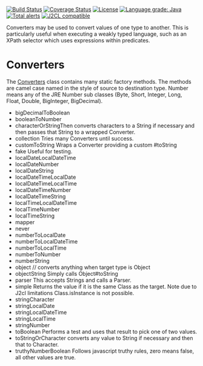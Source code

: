 [![Build Status](https://github.com/mP1/walkingkooka-convert/actions/workflows/build.yaml/badge.svg)](https://github.com/mP1/walkingkooka-convert/actions/workflows/build.yaml/badge.svg)
[![Coverage Status](https://coveralls.io/repos/github/mP1/walkingkooka-convert/badge.svg?branch=master)](https://coveralls.io/github/mP1/walkingkooka-convert?branch=master)
[![License](https://img.shields.io/badge/License-Apache%202.0-blue.svg)](https://opensource.org/licenses/Apache-2.0)
[![Language grade: Java](https://img.shields.io/lgtm/grade/java/g/mP1/walkingkooka-convert.svg?logo=lgtm&logoWidth=18)](https://lgtm.com/projects/g/mP1/walkingkooka-convert/context:java)
[![Total alerts](https://img.shields.io/lgtm/alerts/g/mP1/walkingkooka-convert.svg?logo=lgtm&logoWidth=18)](https://lgtm.com/projects/g/mP1/walkingkooka-convert/alerts/)
[![J2CL compatible](https://img.shields.io/badge/J2CL-compatible-brightgreen.svg)](https://github.com/mP1/j2cl-central)



Converters may be used to convert values of one type to another. This is particularly useful when executing a weakly typed language, such as an XPath selector which uses expressions within predicates.



# Converters

The [Converters](https://github.com/mP1/walkingkooka-convert/blob/master/src/main/java/walkingkooka/convert/Converters.java)
class contains many static factory methods. The methods are camel case named in the style of source to destination type.
Number means any of the JRE Number sub classes (Byte, Short, Integer, Long, Float, Double, BigInteger, BigDecimal).

- bigDecimalToBoolean
- booleanToNumber
- characterOrStringThen converts characters to a String if necessary and then passes that String to a wrapped Converter.
- collection Tries many Converters until success.
- customToString Wraps a Converter providing a custom #toString
- fake Useful for testing.
- localDateLocalDateTime
- localDateNumber
- localDateString
- localDateTimeLocalDate
- localDateTimeLocalTime
- localDateTimeNumber
- localDateTimeString
- localTimeLocalDateTime
- localTimeNumber
- localTimeString
- mapper
- never
- numberToLocalDate
- numberToLocalDateTime
- numberToLocalTime
- numberToNumber
- numberString
- object // converts anything when target type is Object
- objectString Simply calls Object#toString
- parser This accepts Strings and calls a Parser.
- simple Returns the value if it is the same Class as the target. Note due to J2cl limitations Class.isInstance is not possible.
- stringCharacter
- stringLocalDate
- stringLocalDateTime
- stringLocalTime
- stringNumber
- toBoolean Performs a test and uses that result to pick one of two values.
- toStringOrCharacter converts any value to String if necessary and then that to Character.
- truthyNumberBoolean Follows javascript truthy rules, zero means false, all other values are true.


